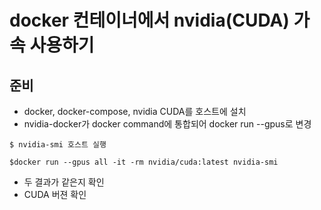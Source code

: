 # docker 컨테이너에서 nvidia(CUDA) 가속 사용하기

## 준비
- docker, docker-compose, nvidia CUDA를 호스트에 설치
- nvidia-docker가 docker command에 통합되어 docker run --gpus로 변경

```shell
$ nvidia-smi 호스트 실행
```

```shell
$docker run --gpus all -it -rm nvidia/cuda:latest nvidia-smi
```

- 두 결과가 같은지 확인
- CUDA 버젼 확인
